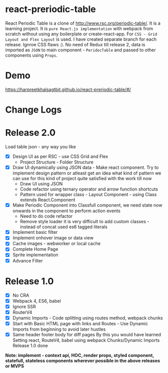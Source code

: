 # react-preriodic-table
React Periodic Table is a clone of http://www.rsc.org/periodic-table/. It is a learning project. It is `pure React.js implementation` with webpack from scratch without using any boilerplate or create-react-app. For `CSS - Grid Layout and Flex Layout` is used. I have created separate branch for each release. Ignroe CSS flaws :). No need of Redux till release 2, data is imported as `JSON` to main component - `PeridocTable` and passed to other components using `Props`.


# Demo
https://harpreetkhalsagtbit.github.io/react-preriodic-table/#/

# Change Logs

# Release 2.0
Load table json - any way you like 
- [X] Design UI as per RSC - use CSS Grid and Flex
     - Project Structure - Folder Structure 
- [X] Draw UI dynamically using JSON data - Make react component. Try to implement design pattern or atleast get an idea what kind of pattern we can use for this kind of project quite satisfied with the work till now
     - Draw UI using JSON 
     -  Code refactor using ternary operator and arrow function shortcuts 
     -  Pattern used  for wrapper class  - Layout Component - using Class extends React.Component 
- [X] Make Periodic  Component into Classfull component, we need state now onwards in the component to perform action events 
     -  Need to do code refactor
     -  Remove style loader it is very difficult to add custom classes - instead of concat used es6 tagged literals
- [X] Implement basic filter
- [X] Implement onhover image or data view 
- [X] Cache images - webworker or local cache
- [X] Complete Home Page 
- [X] Sprite implementation 
- [X] Advance Filter 

# Release 1.0
- [X] No CRA 
- [X] Webpack 4, ES6, babel 
- [X] Ignore SSR 
- [X] RouterV4 
- [X] Dynamic Imports - Code splitting using routes method, webpack chunks
- [X] Start with Basic HTML page with links and Routes - Use Dynamic Imports from beginning to avoid later hustles
- [X] Same header footer body for diff pages
By this you would have learned Setting react, RouteV4, babel using webpack
Chunks/Dynamic Imports
Release 1.0 done

**Note: implement - context api, HOC, render props, styled component, statefull, stateless components wherever possible in the above releases or MVPS**

